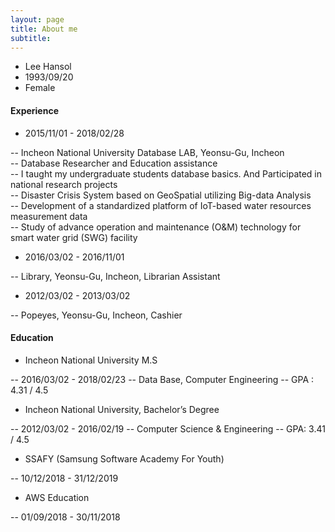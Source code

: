 ```yaml
---
layout: page
title: About me
subtitle:
---
```


  
- Lee Hansol
- 1993/09/20
- Female
  
#### Experience

- 2015/11/01 - 2018/02/28

-- Incheon National University Database LAB, Yeonsu-Gu, Incheon  
-- Database Researcher and Education assistance  
-- I taught my undergraduate students database basics. And Participated in national research projects  
-- Disaster Crisis System based on GeoSpatial utilizing Big-data Analysis  
-- Development of a standardized platform of IoT-based water resources measurement data  
-- Study of advance operation and maintenance (O&M) technology for smart water grid (SWG) facility  

- 2016/03/02 - 2016/11/01

-- Library, Yeonsu-Gu, Incheon, Librarian Assistant  

- 2012/03/02 - 2013/03/02

-- Popeyes, Yeonsu-Gu, Incheon, Cashier  

#### Education

- Incheon National University M.S

-- 2016/03/02 - 2018/02/23
-- Data Base, Computer Engineering
-- GPA : 4.31 / 4.5

- Incheon National University, Bachelor’s Degree

-- 2012/03/02 - 2016/02/19
-- Computer Science & Engineering
-- GPA: 3.41 / 4.5

- SSAFY (Samsung Software Academy For Youth)

-- 10/12/2018 - 31/12/2019

- AWS Education

-- 01/09/2018 - 30/11/2018
